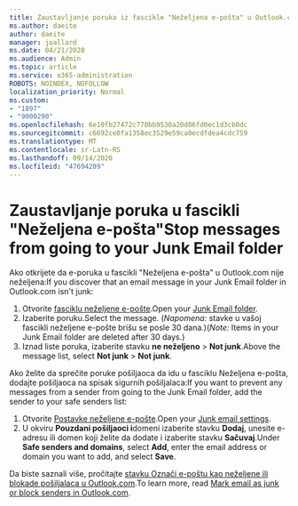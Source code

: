 ```yaml
---
title: Zaustavljanje poruka iz fascikle "Neželjena e-pošta" u Outlook.com
ms.author: daeite
author: daeite
manager: joallard
ms.date: 04/21/2020
ms.audience: Admin
ms.topic: article
ms.service: o365-administration
ROBOTS: NOINDEX, NOFOLLOW
localization_priority: Normal
ms.custom:
- "1897"
- "9000290"
ms.openlocfilehash: 6e10fb27472c770bb9530a20d86fd0ec1d3cb0dc
ms.sourcegitcommit: c6692ce0fa1358ec3529e59ca0ecdfdea4cdc759
ms.translationtype: MT
ms.contentlocale: sr-Latn-RS
ms.lasthandoff: 09/14/2020
ms.locfileid: "47694289"
---
```

# <a name="stop-messages-from-going-to-your-junk-email-folder"></a><span data-ttu-id="a6d54-102">Zaustavljanje poruka u fascikli "Neželjena e-pošta"</span><span class="sxs-lookup"><span data-stu-id="a6d54-102">Stop messages from going to your Junk Email folder</span></span>

<span data-ttu-id="a6d54-103">Ako otkrijete da e-poruka u fascikli "Neželjena e-pošta" u Outlook.com nije neželjena:</span><span class="sxs-lookup"><span data-stu-id="a6d54-103">If you discover that an email message in your Junk Email folder in Outlook.com isn't junk:</span></span>

1. <span data-ttu-id="a6d54-104">Otvorite [fasciklu neželjene e-pošte](https://outlook.live.com/mail/junkemail).</span><span class="sxs-lookup"><span data-stu-id="a6d54-104">Open your [Junk Email folder](https://outlook.live.com/mail/junkemail).</span></span>
1. <span data-ttu-id="a6d54-105">Izaberite poruku.</span><span class="sxs-lookup"><span data-stu-id="a6d54-105">Select the message.</span></span> <span data-ttu-id="a6d54-106">(*Napomena:* stavke u vašoj fascikli neželjene e-pošte brišu se posle 30 dana.)</span><span class="sxs-lookup"><span data-stu-id="a6d54-106">(*Note:* Items in your Junk Email folder are deleted after 30 days.)</span></span>
1. <span data-ttu-id="a6d54-107">Iznad liste poruka, izaberite stavku **ne neželjeno**  >  **Not junk**.</span><span class="sxs-lookup"><span data-stu-id="a6d54-107">Above the message list, select **Not junk** > **Not junk**.</span></span>

<span data-ttu-id="a6d54-108">Ako želite da sprečite poruke pošiljaoca da idu u fasciklu Neželjena e-pošta, dodajte pošiljaoca na spisak sigurnih pošiljalaca:</span><span class="sxs-lookup"><span data-stu-id="a6d54-108">If you want to prevent any messages from a sender from going to the Junk Email folder, add the sender to your safe senders list:</span></span>

1. <span data-ttu-id="a6d54-109">Otvorite [Postavke neželjene e-pošte](https://go.microsoft.com/fwlink/?linkid=2035804).</span><span class="sxs-lookup"><span data-stu-id="a6d54-109">Open your [Junk email settings](https://go.microsoft.com/fwlink/?linkid=2035804).</span></span>
1. <span data-ttu-id="a6d54-110">U okviru **Pouzdani pošiljaoci i**domeni izaberite stavku **Dodaj**, unesite e-adresu ili domen koji želite da dodate i izaberite stavku **Sačuvaj**.</span><span class="sxs-lookup"><span data-stu-id="a6d54-110">Under **Safe senders and domains**, select **Add**, enter the email address or domain you want to add, and select **Save**.</span></span>

<span data-ttu-id="a6d54-111">Da biste saznali više, pročitajte [stavku Označi e-poštu kao neželjene ili blokade pošiljalaca u Outlook.com](https://support.office.com/article/a3ece97b-82f8-4a5e-9ac3-e92fa6427ae4?wt.mc_id=Office_Outlook_com_Alchemy).</span><span class="sxs-lookup"><span data-stu-id="a6d54-111">To learn more, read [Mark email as junk or block senders in Outlook.com](https://support.office.com/article/a3ece97b-82f8-4a5e-9ac3-e92fa6427ae4?wt.mc_id=Office_Outlook_com_Alchemy).</span></span>
